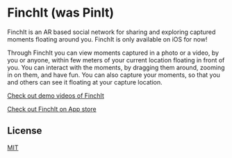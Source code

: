 # FinchIt (was PinIt)

FinchIt is an AR based social network for sharing and exploring captured moments floating around you. FinchIt is only available on iOS for now!

Through FinchIt you can view moments captured in a photo or a video, by you or anyone, within few meters of your current location floating in front of you. You can interact with the moments, by dragging them around, zooming in on them, and have fun.
You can also capture your moments, so that you and others can see it floating at your capture location.

[Check out demo videos of FinchIt](https://www.notion.so/FinchIt-Videos-030dc04c8a724f4094abf882af1b0a26)

[Check out FinchIt on App store](https://apps.apple.com/app/id1534144145)

## License

[MIT](https://choosealicense.com/licenses/mit/)
